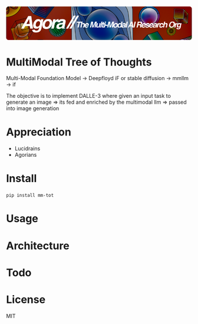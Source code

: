 [![Multi-Modality](agorabanner.png)](https://discord.gg/qUtxnK2NMf)

# MultiModal Tree of Thoughts
Multi-Modal Foundation Model -> Deepfloyd iF or stable diffusion -> mmllm -> if

The objective is to implement DALLE-3 where given an input task to generate an image => its fed and enriched by the multimodal llm => passed into image generation



# Appreciation
* Lucidrains
* Agorians


# Install
`pip install mm-tot`

# Usage



# Architecture

# Todo


# License
MIT

